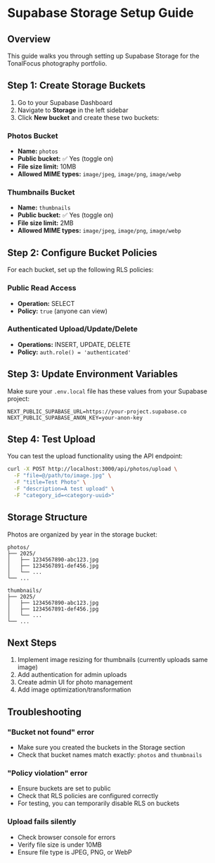 # Supabase Storage Setup Guide

## Overview
This guide walks you through setting up Supabase Storage for the TonalFocus photography portfolio.

## Step 1: Create Storage Buckets

1. Go to your Supabase Dashboard
2. Navigate to **Storage** in the left sidebar
3. Click **New bucket** and create these two buckets:

### Photos Bucket
- **Name:** `photos`
- **Public bucket:** ✅ Yes (toggle on)
- **File size limit:** 10MB
- **Allowed MIME types:** `image/jpeg`, `image/png`, `image/webp`

### Thumbnails Bucket
- **Name:** `thumbnails`
- **Public bucket:** ✅ Yes (toggle on)
- **File size limit:** 2MB
- **Allowed MIME types:** `image/jpeg`, `image/png`, `image/webp`

## Step 2: Configure Bucket Policies

For each bucket, set up the following RLS policies:

### Public Read Access
- **Operation:** SELECT
- **Policy:** `true` (anyone can view)

### Authenticated Upload/Update/Delete
- **Operations:** INSERT, UPDATE, DELETE
- **Policy:** `auth.role() = 'authenticated'`

## Step 3: Update Environment Variables

Make sure your `.env.local` file has these values from your Supabase project:

```env
NEXT_PUBLIC_SUPABASE_URL=https://your-project.supabase.co
NEXT_PUBLIC_SUPABASE_ANON_KEY=your-anon-key
```

## Step 4: Test Upload

You can test the upload functionality using the API endpoint:

```bash
curl -X POST http://localhost:3000/api/photos/upload \
  -F "file=@/path/to/image.jpg" \
  -F "title=Test Photo" \
  -F "description=A test upload" \
  -F "category_id=<category-uuid>"
```

## Storage Structure

Photos are organized by year in the storage bucket:
```
photos/
├── 2025/
│   ├── 1234567890-abc123.jpg
│   ├── 1234567891-def456.jpg
│   └── ...
└── ...

thumbnails/
├── 2025/
│   ├── 1234567890-abc123.jpg
│   ├── 1234567891-def456.jpg
│   └── ...
└── ...
```

## Next Steps

1. Implement image resizing for thumbnails (currently uploads same image)
2. Add authentication for admin uploads
3. Create admin UI for photo management
4. Add image optimization/transformation

## Troubleshooting

### "Bucket not found" error
- Make sure you created the buckets in the Storage section
- Check that bucket names match exactly: `photos` and `thumbnails`

### "Policy violation" error
- Ensure buckets are set to public
- Check that RLS policies are configured correctly
- For testing, you can temporarily disable RLS on buckets

### Upload fails silently
- Check browser console for errors
- Verify file size is under 10MB
- Ensure file type is JPEG, PNG, or WebP
